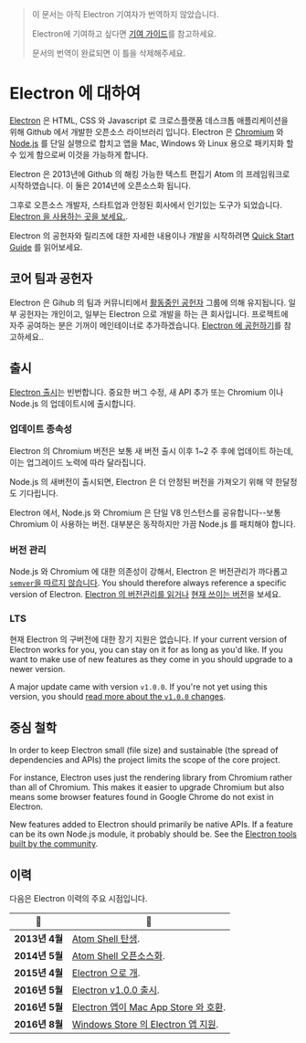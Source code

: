 > 이 문서는 아직 Electron 기여자가 번역하지 않았습니다.
>
> Electron에 기여하고 싶다면 [기여 가이드](https://github.com/electron/electron/blob/master/docs-translations/ko-KR/project/CONTRIBUTING.md)를
> 참고하세요.
>
> 문서의 번역이 완료되면 이 틀을 삭제해주세요.

# Electron 에 대하여

[Electron](http://electron.atom.io) 은 HTML, CSS 와 Javascript 로 크로스플랫폼
데스크톱 애플리케이션을 위해 Github 에서 개발한 오픈소스 라이브러리 입니다.
Electron 은 [Chromium](https://www.chromium.org/Home) 와
[Node.js](https://nodejs.org) 를 단일 실행으로 합치고 앱을 Mac, Windows 와
Linux 용으로 패키지화 할 수 있게 함으로써 이것을 가능하게 합니다.

Electron 은 2013년에 Github 의 해킹 가능한 텍스트 편집기 Atom 의 프레임워크로
시작하였습니다. 이 둘은 2014년에 오픈소스화 됩니다.

그후로 오픈소스 개발자, 스타트업과 안정된 회사에서 인기있는 도구가 되었습니다.
[Electron 을 사용하는 곳을 보세요.](/apps).

Electron 의 공헌자와 릴리즈에 대한 자세한 내용이나 개발을 시작하려면
[Quick Start Guide](quick-start.md) 를 읽어보세요.

## 코어 팀과 공헌자

Electron 은 Gihub 의 팀과 커뮤니티에서
[활동중인 공헌자](https://github.com/electron/electron/graphs/contributors)
그룹에 의해 유지됩니다. 일부 공헌자는 개인이고, 일부는 Electron 으로 개발을
하는 큰 회사입니다. 프로젝트에 자주 공여하는 분은 기꺼이 메인테이너로
추가하겠습니다.
[Electron 에 공헌하기](../project/CONTRIBUTING.md)를 참고하세요..

## 출시

[Electron 출시](https://github.com/electron/electron/releases)는 빈번합니다.
중요한 버그 수정, 새 API 추가 또는 Chromium 이나 Node.js 의 업데이트시에
출시합니다.

### 업데이트 종속성

Electron 의 Chromium 버전은 보통 새 버전 출시 이후 1~2 주 후에 업데이트 하는데,
이는 업그레이드 노력에 따라 달라집니다.

Node.js 의 새버전이 출시되면, Electron 은 더 안정된 버전을 가져오기 위해 약
한달정도 기다립니다.

Electron 에서, Node.js 와 Chromium 은 단일 V8 인스턴스를 공유합니다--보통
Chromium 이 사용하는 버전. 대부분은 동작하지만 가끔 Node.js 를 패치해야 합니다.


### 버전 관리

Node.js 와 Chromium 에 대한 의존성이 강해서, Electron 은 버전관리가 까다롭고 [`semver`을 따르지 않습니다](http://semver.org). You should therefore always reference a specific version of Electron. [Electron 의 버전관리를 읽거나](http://electron.atom.io/docs/tutorial/electron-versioning/) [현재 쓰이는 버전](https://electron.atom.io/#electron-versions)을 보세요.

### LTS

현재 Electron 의 구버전에 대한 장기 지원은 없습니다. If your current version of Electron works for you, you can stay on it for as long as you'd like. If you want to make use of new features as they come in you should upgrade to a newer version.

A major update came with version `v1.0.0`. If you're not yet using this version, you should [read more about the `v1.0.0` changes](http://electron.atom.io/blog/2016/05/11/electron-1-0).

## 중심 철학

In order to keep Electron small (file size) and sustainable (the spread of dependencies and APIs) the project limits the scope of the core project.

For instance, Electron uses just the rendering library from Chromium rather than all of Chromium. This makes it easier to upgrade Chromium but also means some browser features found in Google Chrome do not exist in Electron.

New features added to Electron should primarily be native APIs. If a feature can be its own Node.js module, it probably should be. See the [Electron tools built by the community](http://electron.atom.io/community).

## 이력

다음은 Electron 이력의 주요 시점입니다.

| :calendar: | :tada: |
| --- | --- |
| **2013년 4월**| [Atom Shell 탄생](https://github.com/electron/electron/commit/6ef8875b1e93787fa9759f602e7880f28e8e6b45).|
| **2014년 5월** | [Atom Shell 오픈소스화](http://blog.atom.io/2014/05/06/atom-is-now-open-source.html). |
| **2015년 4월** | [Electron 으로 개](https://github.com/electron/electron/pull/1389). |
| **2016년 5월** | [Electron v1.0.0 출시](http://electron.atom.io/blog/2016/05/11/electron-1-0).|
| **2016년 5월** | [Electron 앱이 Mac App Store 와 호환](http://electron.atom.io/docs/tutorial/mac-app-store-submission-guide).|
| **2016년 8월** | [Windows Store 의 Electron 앱 지원](http://electron.atom.io/docs/tutorial/windows-store-guide).|
